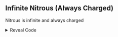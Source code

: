 ## Infinite Nitrous (Always Charged)

Nitrous is infinite and always charged

<details>
<summary>Reveal Code</summary>

```armv7
0016D260 E3A0A001
0016D480 ED9F0A40
00341AE4 E3A00001
```
</details>